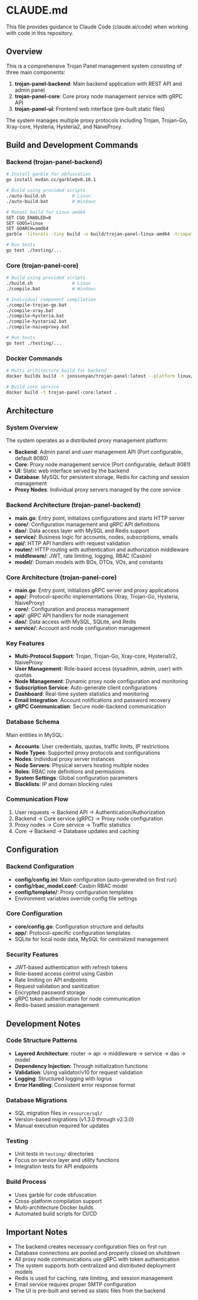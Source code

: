 # CLAUDE.md

This file provides guidance to Claude Code (claude.ai/code) when working with code in this repository.

## Overview

This is a comprehensive Trojan Panel management system consisting of three main components:

1. **trojan-panel-backend**: Main backend application with REST API and admin panel
2. **trojan-panel-core**: Core proxy node management service with gRPC API
3. **trojan-panel-ui**: Frontend web interface (pre-built static files)

The system manages multiple proxy protocols including Trojan, Trojan-Go, Xray-core, Hysteria, Hysteria2, and NaiveProxy.

## Build and Development Commands

### Backend (trojan-panel-backend)
```bash
# Install garble for obfuscation
go install mvdan.cc/garble@v0.10.1

# Build using provided scripts
./auto-build.sh          # Linux
./auto-build.bat         # Windows

# Manual build for Linux amd64
SET CGO_ENABLED=0
SET GOOS=linux
SET GOARCH=amd64
garble -literals -tiny build -o build/trojan-panel-linux-amd64 -trimpath -ldflags "-s -w -buildid="

# Run tests
go test ./testing/...
```

### Core (trojan-panel-core)
```bash
# Build using provided scripts
./build.sh               # Linux
./compile.bat            # Windows

# Individual component compilation
./compile-trojan-go.bat
./compile-xray.bat
./compile-hysteria.bat
./compile-hysteria2.bat
./compile-naiveproxy.bat

# Run tests
go test ./testing/...
```

### Docker Commands
```bash
# Multi-architecture build for backend
docker buildx build -t jonssonyan/trojan-panel:latest --platform linux/386,linux/amd64,linux/arm/v6,linux/arm/v7,linux/arm64,linux/ppc64le,linux/s390x --push .

# Build core service
docker build -t trojan-panel-core:latest .
```

## Architecture

### System Overview
The system operates as a distributed proxy management platform:
- **Backend**: Admin panel and user management API (Port configurable, default 8080)
- **Core**: Proxy node management service (Port configurable, default 8081)
- **UI**: Static web interface served by the backend
- **Database**: MySQL for persistent storage, Redis for caching and session management
- **Proxy Nodes**: Individual proxy servers managed by the core service

### Backend Architecture (trojan-panel-backend)
- **main.go**: Entry point, initializes configurations and starts HTTP server
- **core/**: Configuration management and gRPC API definitions
- **dao/**: Data access layer with MySQL and Redis support
- **service/**: Business logic for accounts, nodes, subscriptions, emails
- **api/**: HTTP API handlers with request validation
- **router/**: HTTP routing with authentication and authorization middleware
- **middleware/**: JWT, rate limiting, logging, RBAC (Casbin)
- **model/**: Domain models with BOs, DTOs, VOs, and constants

### Core Architecture (trojan-panel-core)
- **main.go**: Entry point, initializes gRPC server and proxy applications
- **app/**: Protocol-specific implementations (Xray, Trojan-Go, Hysteria, NaiveProxy)
- **core/**: Configuration and process management
- **api/**: gRPC API handlers for node management
- **dao/**: Data access with MySQL, SQLite, and Redis
- **service/**: Account and node configuration management

### Key Features
- **Multi-Protocol Support**: Trojan, Trojan-Go, Xray-core, Hysteria1/2, NaiveProxy
- **User Management**: Role-based access (sysadmin, admin, user) with quotas
- **Node Management**: Dynamic proxy node configuration and monitoring
- **Subscription Service**: Auto-generate client configurations
- **Dashboard**: Real-time system statistics and monitoring
- **Email Integration**: Account notifications and password recovery
- **gRPC Communication**: Secure node-backend communication

### Database Schema
Main entities in MySQL:
- **Accounts**: User credentials, quotas, traffic limits, IP restrictions
- **Node Types**: Supported proxy protocols and configurations
- **Nodes**: Individual proxy server instances
- **Node Servers**: Physical servers hosting multiple nodes
- **Roles**: RBAC role definitions and permissions
- **System Settings**: Global configuration parameters
- **Blacklists**: IP and domain blocking rules

### Communication Flow
1. User requests → Backend API → Authentication/Authorization
2. Backend → Core service (gRPC) → Proxy node configuration
3. Proxy nodes → Core service → Traffic statistics
4. Core → Backend → Database updates and caching

## Configuration

### Backend Configuration
- **config/config.ini**: Main configuration (auto-generated on first run)
- **config/rbac_model.conf**: Casbin RBAC model
- **config/template/**: Proxy configuration templates
- Environment variables override config file settings

### Core Configuration
- **core/config.go**: Configuration structure and defaults
- **app/**: Protocol-specific configuration templates
- SQLite for local node data, MySQL for centralized management

### Security Features
- JWT-based authentication with refresh tokens
- Role-based access control using Casbin
- Rate limiting on API endpoints
- Request validation and sanitization
- Encrypted password storage
- gRPC token authentication for node communication
- Redis-based session management

## Development Notes

### Code Structure Patterns
- **Layered Architecture**: router → api → middleware → service → dao → model
- **Dependency Injection**: Through initialization functions
- **Validation**: Using validator/v10 for request validation
- **Logging**: Structured logging with logrus
- **Error Handling**: Consistent error response format

### Database Migrations
- SQL migration files in `resource/sql/`
- Version-based migrations (v1.3.0 through v2.3.0)
- Manual execution required for updates

### Testing
- Unit tests in `testing/` directories
- Focus on service layer and utility functions
- Integration tests for API endpoints

### Build Process
- Uses garble for code obfuscation
- Cross-platform compilation support
- Multi-architecture Docker builds
- Automated build scripts for CI/CD

## Important Notes

- The backend creates necessary configuration files on first run
- Database connections are pooled and properly closed on shutdown
- All proxy node communications use gRPC with token authentication
- The system supports both centralized and distributed deployment models
- Redis is used for caching, rate limiting, and session management
- Email service requires proper SMTP configuration
- The UI is pre-built and served as static files from the backend